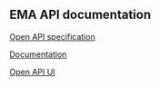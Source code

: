 ## EMA API documentation

[Open API specification](openapi/ema-api.yaml)

[Documentation](api-docs/index.html)

[Open API UI](/api-ui/index.html)
